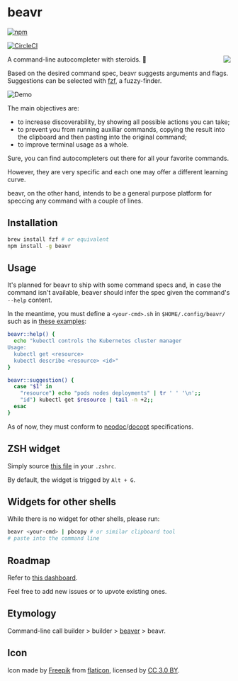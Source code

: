 # beavr


[![npm](https://badge.fury.io/js/beavr.svg)](https://badge.fury.io/js/beavr)

[![CircleCI](https://circleci.com/gh/denisidoro/beavr.svg?style=svg)](https://circleci.com/gh/denisidoro/beavr)

<img src="https://user-images.githubusercontent.com/3226564/56245772-95f85c80-6076-11e9-9f86-054231221e1f.png" align="right" />

A command-line autocompleter with steroids. :muscle:

Based on the desired command spec, beavr suggests arguments and flags. Suggestions can be selected with [fzf](https://github.com/junegunn/fzf), a fuzzy-finder.

![Demo](https://user-images.githubusercontent.com/3226564/56243794-d6091080-6071-11e9-8940-9b4c79e66a4e.gif)

The main objectives are:
- to increase discoverability, by showing all possible actions you can take;
- to prevent you from running auxiliar commands, copying the result into the clipboard and then pasting into the original command;
- to improve terminal usage as a whole.

Sure, you can find autocompleters out there for all your favorite commands.

However, they are very specific and each one may offer a different learning curve.

beavr, on the other hand, intends to be a general purpose platform for speccing any command with a couple of lines. 


## Installation

```bash
brew install fzf # or equivalent
npm install -g beavr
```


## Usage

It's planned for beavr to ship with some command specs and, in case the command isn't available, beaver should infer the spec given the command's `--help` content. 

In the meantime, you must define a `<your-cmd>.sh` in `$HOME/.config/beavr/` such as in [these examples](https://github.com/denisidoro/beavr/tree/master/specs):

```bash
beavr::help() {
  echo "kubectl controls the Kubernetes cluster manager
Usage:
  kubectl get <resource>
  kubectl describe <resource> <id>"
}

beavr::suggestion() {
  case "$1" in 
    "resource") echo "pods nodes deployments" | tr ' ' '\n';;
    "id") kubectl get $resource | tail -n +2;;
  esac
}
```

As of now, they must conform to [neodoc](https://github.com/felixSchl/neodoc)/[docopt](http://docopt.org/) specifications.


## ZSH widget

Simply source [this file](https://github.com/denisidoro/beavr/blob/master/shell/widget.zsh) in your `.zshrc`.

By default, the widget is trigged by `Alt + G`.


## Widgets for other shells

While there is no widget for other shells, please run:
```bash
beavr <your-cmd> | pbcopy # or similar clipboard tool
# paste into the command line
```


## Roadmap

Refer to [this dashboard](https://github.com/denisidoro/beavr/projects/1).

Feel free to add new issues or to upvote existing ones.


## Etymology

Command-line call builder > builder > [beaver](https://en.wikipedia.org/wiki/Beaver) > beavr.


## Icon

Icon made by [Freepik](https://www.freepik.com) from [flaticon](https://www.flaticon.com), licensed by [CC 3.0 BY](http://creativecommons.org/licenses/by/3.0/).

